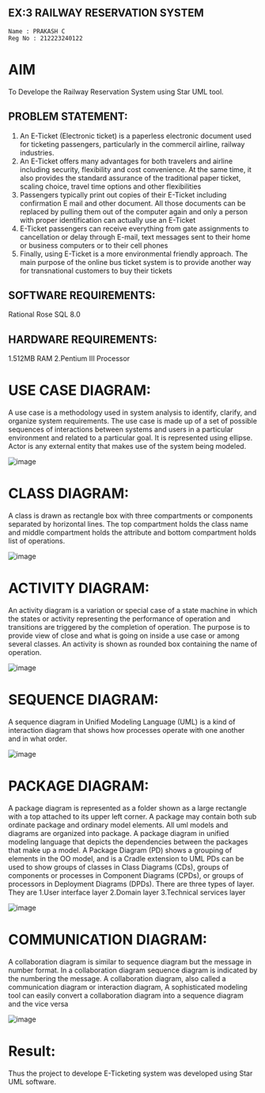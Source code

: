 ## EX:3 RAILWAY RESERVATION SYSTEM
```
Name : PRAKASH C
Reg No : 212223240122
```
# AIM
 To Develope the Railway Reservation System using Star UML tool.

## PROBLEM STATEMENT: 

1. An E-Ticket (Electronic ticket) is a paperless electronic document used for 
ticketing passengers, particularly in the commercil airline, railway industries. 
2.  An E-Ticket offers many advantages for both travelers and airline including 
security, flexibility and cost convenience. At the same time, it also provides the 
standard assurance of the traditional paper ticket, scaling choice, travel time 
options and other flexibilities 
3.  Passengers typically print out copies of their E-Ticket including confirmation E
mail and other document. All those documents can be replaced by pulling them 
out of the computer again and only a person with proper identification can 
actually use an E-Ticket 
4.  E-Ticket passengers can receive everything from gate assignments to 
cancellation or delay through E-mail, text messages sent to their home or 
business computers or to their cell phones 
5. Finally, using E-Ticket is a more environmental friendly approach. The main 
purpose of the online bus ticket system is to provide another way for 
transnational customers to buy their tickets 

## SOFTWARE REQUIREMENTS: 

Rational Rose 
SQL 8.0 

## HARDWARE REQUIREMENTS: 

1.512MB RAM 
2.Pentium III Processor

# USE CASE DIAGRAM:
A use case is a methodology used in system analysis to identify, clarify,
and organize system requirements. The use case is made up of a set of possible
sequences of interactions between systems and users in a particular environment and
related to a particular goal. It is represented using ellipse. Actor is any external entity
that makes use of the system being modeled.

![image](https://github.com/user-attachments/assets/a84b5518-af34-49dd-89c7-0e475ebbe6f3)

# CLASS DIAGRAM:
A class is drawn as rectangle box with three compartments or components
separated by horizontal lines. The top compartment holds the class name and middle
compartment holds the attribute and bottom compartment holds list of operations.

![image](https://github.com/user-attachments/assets/aee3b1f1-c131-4720-98f0-dd23f66e26bf)

# ACTIVITY DIAGRAM:
An activity diagram is a variation or special case of a state machine in which
the states or activity representing the performance of operation and transitions are
triggered by the completion of operation. The purpose is to provide view of close and
what is going on inside a use case or among several classes. An activity is shown as
rounded box containing the name of operation.

![image](https://github.com/user-attachments/assets/732c5031-9145-43d0-990b-b8a31a9cce4a)

# SEQUENCE DIAGRAM:
A sequence diagram in Unified Modeling Language (UML) is a kind of 
interaction diagram that shows how processes operate with one another and in what 
order.

![image](https://github.com/user-attachments/assets/fb2155e5-0c85-4e59-a786-ad7c192e0be8)

# PACKAGE DIAGRAM: 
A package diagram is represented as a folder shown as a large rectangle with a 
top attached to its upper left corner. A package may contain both sub ordinate package 
and ordinary model elements. All uml models and diagrams are organized into package. 
A package diagram in unified modeling language that depicts the dependencies 
between the packages that make up a model. A Package Diagram (PD) shows a grouping 
of elements in the OO model, and is a Cradle extension to UML PDs can be used to 
show groups of classes in Class Diagrams (CDs), groups of components or processes in 
Component Diagrams (CPDs), or groups of processors in Deployment Diagrams (DPDs). 
There are three types of layer. They are 
1.User interface layer 
2.Domain layer 
3.Technical services layer

![image](https://github.com/user-attachments/assets/92f7898c-d8ed-4127-80a3-c4275faeb335)

# COMMUNICATION DIAGRAM:
A collaboration diagram is similar to sequence diagram but the message in 
number format. In a collaboration diagram sequence diagram is indicated by the 
numbering the message. A collaboration diagram, also called a communication 
diagram or interaction diagram, A sophisticated modeling tool can easily convert a 
collaboration diagram into a sequence diagram and the vice versa

![image](https://github.com/user-attachments/assets/85fc5ba6-9fca-4975-a3f8-f7bbe1e9646d)

# Result:
 
Thus the project to develope E-Ticketing system was developed using Star UML software.
